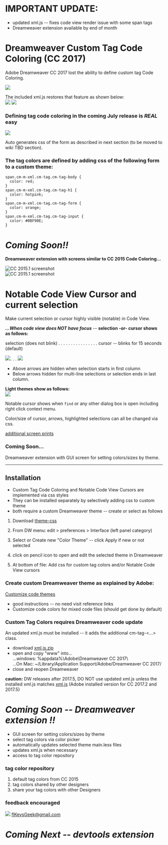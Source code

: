 # IMPORTANT UPDATE: 

- updated xml.js  -- fixes code view render issue with some span tags
- Dreamweaver extension available by end of month

# Dreamweaver Custom Tag Code Coloring (CC 2017)  

Adobe Dreamweaver CC 2017 lost the ability to define custom tag Code Coloring. 
 
![](http://i.imgur.com/ofEBslS.png)

The included xml.js restores that feature as shown below:  
![](http://i.imgur.com/UDrZsS6.png) 
![](http://i.imgur.com/RJg4zVx.png)

### Defining tag code coloring in the coming July release is *REAL* easy

![](http://i.imgur.com/rlOWNjw.png)  

Auto generates css of the form as described in next section (to be moved to wiki TBD section).

### The tag colors are defined by adding css of the following form to a custom theme:

    span.cm-m-xml.cm-tag.cm-tag-body {
      color: red;
    }
    span.cm-m-xml.cm-tag.cm-tag-h1 {
      color: hotpink;
    }
    span.cm-m-xml.cm-tag.cm-tag-form {
      color: orange;
    }
    span.cm-m-xml.cm-tag.cm-tag-input {
      color: #0BF90E;
    }
    
# *Coming Soon!!* #

**Dreamweaver extension with screens similar to CC 2015 Code Coloring...**

![CC 2015.1 screenshot](http://i.imgur.com/3QKBcIv.png)  
![CC 2015.1 screenshot](http://i.imgur.com/6DGRxH0.png)

# Notable Code View Cursor and current selection 

Make current selection or cursor highly visible (notable) in Code View.

***...When code view does NOT have focus*** -- **selection -or- cursor shows as follows:**

selection (does not blink) . . . . . . . . . . . . . . . . cursor -- blinks for 15 seconds (default)  

![](http://i.imgur.com/OzB4wvr.png). . . ![](http://i.imgur.com/Do9WrSb.gif)  

- Above arrows are hidden when selection starts in first column
- Below arrows hidden for multi-line selections or selection ends in last column.
  
**Light themes show as follows:**  
![](http://i.imgur.com/zSy4llI.png)  

Notable cursor shows when `find` or any other dialog box is open including right click context menu.

Color/size of cursor, arrows, highlighted selections can all be changed via css.

[additional screen prints](screenprints/code-view-cursor.md)

### Coming Soon...

Dreamweaver extension with GUI screen for setting colors/sizes by theme. 

---------------------------------------------------------------------------

## Installation

- Custom Tag Code Coloring and Notable Code View Cursors are implemented via css styles
- They can be installed separately by selectively adding css to custom theme
- both require a custom Dreamweaver theme -- create or select as follows

1. Download [theme-css](https://github.com/flkeysgeek/theme-less/raw/master/theme-css/theme-css.2017-06-20%20beta.zip) 
  
2. From DW menu: edit > preferences > Interface (left panel category)

3. Select or Create new "Color Theme" -- click Apply if new or not selected

4. click on pencil icon to open and edit the selected theme in Dreamweaver  

5. At bottom of file: Add css for custom tag colors and/or Notable Code View cursors

### Create custom Dreamweaver theme as explained by Adobe: 
[Customize code themes](https://helpx.adobe.com/dreamweaver/using/customize-code-coloring.html)  
- good instructions -- no need visit reference links
- Customize code colors for mixed code files (should get done by default)

### Custom Tag Colors requires Dreamweaver code update  

An updated xml.js must be installed -- it adds the additional cm-tag-<...> class.   

- download [xml.js.zip](https://github.com/flkeysgeek/DW-CC-2017-code-coloring-pref/raw/master/src/xml.js%20(custom-tag-colors).2017-07-1020%update.zip)
- open and copy "www" into...    
...windows: %appdata%\Adobe\Dreamweaver CC 2017\  
...On Mac: ~/Library/Application Support/Adobe/Dreamweaver CC 2017/
- close and reopen Dreamweaver

**caution:** DW releases after 2017.5, DO NOT use updated xml.js unless the installed 
xml.js matches [xml.js](https://github.com/flkeysgeek/DW-CC-2017-code-coloring-pref/raw/master/src/xml.js%20(Adobie%20CC%202017.2%2B%20release).zip) (Adobe installed version for CC 2017.2 and 2017.5)
    
# *Coming Soon -- Dreamweaver extension !!* #

- GUI screen for setting colors/sizes by theme
- select tag colors via color picker
- automatically updates selected theme main.less files
- updates xml.js when necessary
- access to tag color repository 

### tag color repository 

1. default tag colors from CC 2015
2. tag colors shared by other designers
3. share your tag colors with other Designers 

### feedback encouraged

![](http://i.imgur.com/AklRbrW.jpg) flKeysGeek@gmail.com

# *Coming Next -- devtools extension* #

  
